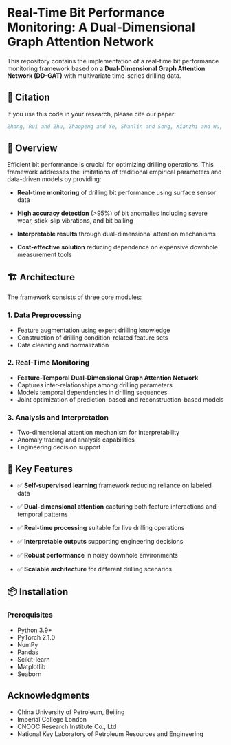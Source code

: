 # Real-Time Bit Performance Monitoring: A Dual-Dimensional Graph Attention Network


This repository contains the implementation of a real-time bit performance monitoring framework based on a **Dual-Dimensional Graph Attention Network (DD-GAT)** with multivariate time-series drilling data.



## 📄 Citation

If you use this code in your research, please cite our paper:

```bibtex
Zhang, Rui and Zhu, Zhaopeng and Ye, Shanlin and Song, Xianzhi and Wu, Yi and Li, Bingxuan and Liu, Haotian and Bijeljic, Branko and Blunt, Martin J. "Real-Time Bit Performance Monitoring: A Dual-Dimensional Graph Attention Network with Multivariate Time-Series Data." Paper presented at the SPE Annual Technical Conference and Exhibition, Houston, TX, USA, October 2025.
```



## 🎯 Overview

Efficient bit performance is crucial for optimizing drilling operations. This framework addresses the limitations of traditional empirical parameters and data-driven models by providing:

- **Real-time monitoring** of drilling bit performance using surface sensor data

- **High accuracy detection** (>95%) of bit anomalies including severe wear, stick-slip vibrations, and bit balling

- **Interpretable results** through dual-dimensional attention mechanisms

- **Cost-effective solution** reducing dependence on expensive downhole measurement tools

  

## 🏗️ Architecture

The framework consists of three core modules:

### 1. Data Preprocessing

- Feature augmentation using expert drilling knowledge
- Construction of drilling condition-related feature sets
- Data cleaning and normalization

### 2. Real-Time Monitoring  

- **Feature-Temporal Dual-Dimensional Graph Attention Network**
- Captures inter-relationships among drilling parameters
- Models temporal dependencies in drilling sequences
- Joint optimization of prediction-based and reconstruction-based models

### 3. Analysis and Interpretation

- Two-dimensional attention mechanism for interpretability
- Anomaly tracing and analysis capabilities
- Engineering decision support

## 🚀 Key Features

- ✅ **Self-supervised learning** framework reducing reliance on labeled data

- ✅ **Dual-dimensional attention** capturing both feature interactions and temporal patterns

- ✅ **Real-time processing** suitable for live drilling operations

- ✅ **Interpretable outputs** supporting engineering decisions

- ✅ **Robust performance** in noisy downhole environments

- ✅ **Scalable architecture** for different drilling scenarios

  

## 📦 Installation

### Prerequisites

- Python 3.9+
- PyTorch 2.1.0
- NumPy
- Pandas
- Scikit-learn
- Matplotlib
- Seaborn

## 



## Acknowledgments

- China University of Petroleum, Beijing
- Imperial College London
- CNOOC Research Institute Co., Ltd
- National Key Laboratory of Petroleum Resources and Engineering

